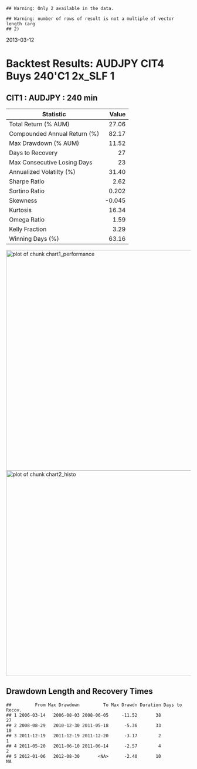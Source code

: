 






```
## Warning: Only 2 available in the data.
```

```
## Warning: number of rows of result is not a multiple of vector length (arg
## 2)
```


2013-03-12


Backtest Results: AUDJPY CIT4 Buys 240'C1 2x_SLF 1  
==============================

 CIT1 : AUDJPY : 240 min
-------------------------------------------------

|    Statistic           |   Value                  |   
|----------------------|----------------------------:|
| Total Return (% AUM)   | 27.06  | 
| Compounded Annual Return (%) | 82.17     | 
| Max Drawdown (% AUM)   | 11.52 | 
| Days to Recovery   | 27 | 
| Max Consecutive Losing Days   | 23 |
| Annualized Volatilty  (%)     | 31.40     | 
| Sharpe Ratio | 2.62  | 
| Sortino Ratio | 0.202  | 
| Skewness | -0.045  | 
| Kurtosis | 16.34  | 
| Omega Ratio  | 1.59    | 
| Kelly Fraction | 3.29    | 
| Winning Days (%) | 63.16  | 



<img src="figure/chart1_performance.png" title="plot of chunk chart1_performance" alt="plot of chunk chart1_performance" width="750" height="600" />

<img src="figure/chart2_histo.png" title="plot of chunk chart2_histo" alt="plot of chunk chart2_histo" width="750" height="560" />


Drawdown Length and Recovery Times
----------------------------------

```
##         From Max Drawdown         To Max Drawdn Duration Days to Recov.
## 1 2006-03-14   2006-08-03 2008-06-05     -11.52       38             27
## 2 2008-08-29   2010-12-30 2011-05-18      -5.36       33             10
## 3 2011-12-19   2011-12-19 2011-12-20      -3.17        2              1
## 4 2011-05-20   2011-06-10 2011-06-14      -2.57        4              2
## 5 2012-01-06   2012-08-30       <NA>      -2.40       10             NA
```


